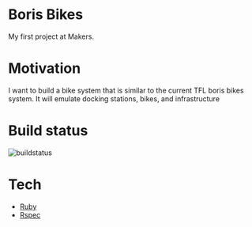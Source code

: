 # Boris Bikes
My first project at Makers.

# Motivation
I want to build a bike system that is similar to the current TFL boris bikes system.
It will emulate docking stations, bikes, and infrastructure

# Build status
![buildstatus](https://{williamjgrace}.semaphoreci.com/badges/{boris-bikes}.svg)

# Tech
* [Ruby](https://www.ruby-lang.org/en/)
* [Rspec](https://rspec.info/)
